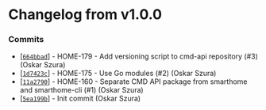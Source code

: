 # Changelog from v1.0.0
### Commits
* [[`664bbad`](http://github.com/smart-evolution/agents-cmd-api/commit/664bbad4c6fcfcc74622101a915998370dd8bda8)] - HOME-179 - Add versioning script to cmd-api repository (#3) (Oskar Szura)
* [[`1d7423c`](http://github.com/smart-evolution/agents-cmd-api/commit/1d7423c4976092132124e397bfa0cb02fec5dd7f)] - HOME-175 - Use Go modules (#2) (Oskar Szura)
* [[`11a2790`](http://github.com/smart-evolution/agents-cmd-api/commit/11a2790bb3fcdfb7c0e370131fc4edb42fb587fd)] - HOME-160 - Separate CMD API package from smarthome and smarthome-cli (#1) (Oskar Szura)
* [[`5ea199b`](http://github.com/smart-evolution/agents-cmd-api/commit/5ea199b78f5681c16d15decc81a3a8e5de20e063)] - Init commit (Oskar Szura)